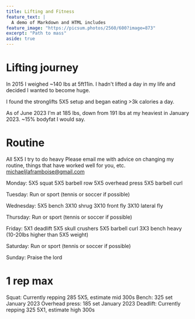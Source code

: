 ```yaml
---
title: Lifting and Fitness
feature_text: |
  A demo of Markdown and HTML includes
feature_image: "https://picsum.photos/2560/600?image=873"
excerpt: "Path to mass"
aside: true
---
```


# Lifting journey

In 2015 I weighed ~140 lbs at 5ft11in. I hadn't lifted a day in my life and decided I wanted to become huge. 

I found the stronglifts 5X5 setup and began eating >3k calories a day. 

As of June 2023 I'm at 185 lbs, down from 191 lbs at my heaviest in January 2023. ~15% bodyfat I would say. 

# Routine
All 5X5 I try to do heavy
Please email me with advice on changing my routine, things that have worked well for you, etc. michaeljlaframboise@gmail.com

Monday:
5X5 squat
5X5 barbell row
5X5 overhead press
5X5 barbell curl

Tuesday:
Run or sport (tennis or soccer if possible)

Wednesday:
5X5 bench
3X10 shrug
3X10 front fly
3X10 lateral fly

Thursday:
Run or sport (tennis or soccer if possible)

Friday:
5X1 deadlift
5X5 skull crushers
5X5 barbell curl
3X3 bench heavy (10-20lbs higher than 5X5 weight)

Saturday:
Run or sport (tennis or soccer if possible)

Sunday:
Praise the lord

# 1 rep max
Squat:  Currently repping 285 5X5, estimate mid 300s
Bench: 325 set January 2023
Overhead press: 185 set January 2023
Deadlift: Currently repping 325 5X1, estimate high 300s


